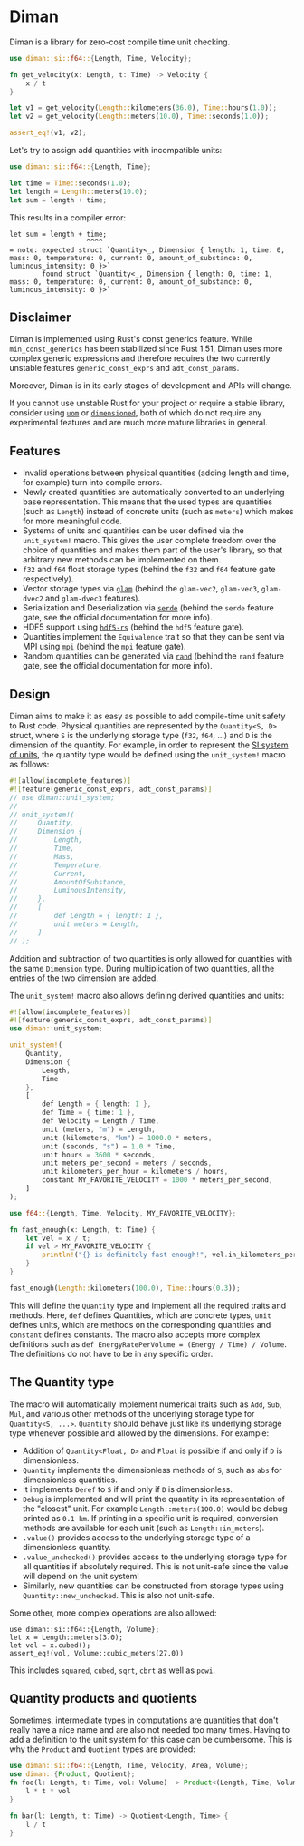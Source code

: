 # Diman
Diman is a library for zero-cost compile time unit checking.

```rust
use diman::si::f64::{Length, Time, Velocity};

fn get_velocity(x: Length, t: Time) -> Velocity {
    x / t
}

let v1 = get_velocity(Length::kilometers(36.0), Time::hours(1.0));
let v2 = get_velocity(Length::meters(10.0), Time::seconds(1.0));

assert_eq!(v1, v2);
```

Let's try to assign add quantities with incompatible units:
```rust compile_fail
use diman::si::f64::{Length, Time};

let time = Time::seconds(1.0);
let length = Length::meters(10.0);
let sum = length + time;
```
This results in a compiler error:
```text
let sum = length + time;
                   ^^^^
= note: expected struct `Quantity<_, Dimension { length: 1, time: 0, mass: 0, temperature: 0, current: 0, amount_of_substance: 0, luminous_intensity: 0 }>`
        found struct `Quantity<_, Dimension { length: 0, time: 1, mass: 0, temperature: 0, current: 0, amount_of_substance: 0, luminous_intensity: 0 }>`
```


## Disclaimer
Diman is implemented using Rust's const generics feature. While `min_const_generics` has been stabilized since Rust 1.51, Diman uses more complex generic expressions and therefore requires the two currently unstable features `generic_const_exprs` and `adt_const_params`. 

Moreover, Diman is in its early stages of development and APIs will change.

If you cannot use unstable Rust for your project or require a stable library, consider using [`uom`](https://crates.io/crates/uom) or [`dimensioned`](https://crates.io/crates/dimensioned), both of which do not require any experimental features and are much more mature libraries in general.

## Features
* Invalid operations between physical quantities (adding length and time, for example) turn into compile errors.
* Newly created quantities are automatically converted to an underlying base representation. This means that the used types are quantities (such as `Length`) instead of concrete units (such as `meters`) which makes for more meaningful code.
* Systems of units and quantities can be user defined via the `unit_system!` macro. This gives the user complete freedom over the choice of quantities and makes them part of the user's library, so that arbitrary new methods can be implemented on them.
* `f32` and `f64` float storage types (behind the `f32` and `f64` feature gate respectively).
* Vector storage types via [`glam`](https://crates.io/crates/glam/) (behind the `glam-vec2`, `glam-vec3`, `glam-dvec2` and `glam-dvec3` features).
* Serialization and Deserialization via [`serde`](https://crates.io/crates/serde) (behind the `serde` feature gate, see the official documentation for more info).
* HDF5 support using [`hdf5-rs`](https://crates.io/crates/hdf5-rs/) (behind the `hdf5` feature gate).
* Quantities implement the `Equivalence` trait so that they can be sent via MPI using [`mpi`](https://crates.io/crates/mpi) (behind the `mpi` feature gate).
* Random quantities can be generated via [`rand`](https://crates.io/crates/rand) (behind the `rand` feature gate, see the official documentation for more info).

## Design
Diman aims to make it as easy as possible to add compile-time unit safety to Rust code. Physical quantities are represented by the `Quantity<S, D>` struct, where `S` is the underlying storage type (`f32`, `f64`, ...) and `D` is the  dimension of the quantity. For example, in order to represent the [SI system of units](https://www.nist.gov/pml/owm/metric-si/si-units), the quantity type would be defined using the `unit_system!` macro as follows:
```rust ignore
#![allow(incomplete_features)]
#![feature(generic_const_exprs, adt_const_params)]
// use diman::unit_system;
// 
// unit_system!(
//     Quantity,
//     Dimension {
//         Length,
//         Time,
//         Mass,
//         Temperature,
//         Current,
//         AmountOfSubstance,
//         LuminousIntensity,
//     },
//     [
//         def Length = { length: 1 },
//         unit meters = Length,
//     ]
// );
```
Addition and subtraction of two quantities is only allowed for quantities with the same `Dimension` type. During multiplication of two quantities, all the entries of the two dimension are added.

The `unit_system!` macro also allows defining derived quantities and units:


```rust ignore
#![allow(incomplete_features)]
#![feature(generic_const_exprs, adt_const_params)]
use diman::unit_system;

unit_system!(
    Quantity,
    Dimension { 
        Length,
        Time
    },
    [
        def Length = { length: 1 },
        def Time = { time: 1 },
        def Velocity = Length / Time,
        unit (meters, "m") = Length,
        unit (kilometers, "km") = 1000.0 * meters,
        unit (seconds, "s") = 1.0 * Time,
        unit hours = 3600 * seconds,
        unit meters_per_second = meters / seconds,
        unit kilometers_per_hour = kilometers / hours,
        constant MY_FAVORITE_VELOCITY = 1000 * meters_per_second,
    ]
);

use f64::{Length, Time, Velocity, MY_FAVORITE_VELOCITY};

fn fast_enough(x: Length, t: Time) {
    let vel = x / t;
    if vel > MY_FAVORITE_VELOCITY {
        println!("{} is definitely fast enough!", vel.in_kilometers_per_hour());
    }
}

fast_enough(Length::kilometers(100.0), Time::hours(0.3));
```

This will define the `Quantity` type and implement all the required traits and methods.
Here, `def` defines Quantities, which are concrete types, `unit` defines units, which are methods on the corresponding quantities and `constant` defines constants. The macro also accepts more complex definitions such as `def EnergyRatePerVolume = (Energy / Time) / Volume`.
The definitions do not have to be in any specific order.

## The Quantity type
The macro will automatically implement numerical traits such as `Add`, `Sub`, `Mul`, and various other methods of the underlying storage type for `Quantity<S, ...>`.
`Quantity` should behave just like its underlying storage type whenever possible and allowed by the dimensions. 
For example:
* Addition of `Quantity<Float, D>` and `Float` is possible if and only if `D` is dimensionless.
* `Quantity` implements the dimensionless methods of `S`, such as `abs` for dimensionless quantities.
* It implements `Deref` to `S` if and only if `D` is dimensionless.
* `Debug` is implemented and will print the quantity in its representation of the "closest" unit. For example `Length::meters(100.0)` would be debug printed as `0.1 km`. If printing in a specific unit is required, conversion methods are available for each unit (such as `Length::in_meters`).
* `.value()` provides access to the underlying storage type of a dimensionless quantity.
* `.value_unchecked()` provides access to the underlying storage type for all quantities if absolutely required. This is not unit-safe since the value will depend on the unit system!
* Similarly, new quantities can be constructed from storage types using `Quantity::new_unchecked`. This is also not unit-safe.

Some other, more complex operations are also allowed:
```
use diman::si::f64::{Length, Volume};
let x = Length::meters(3.0);
let vol = x.cubed();
assert_eq!(vol, Volume::cubic_meters(27.0))
```
This includes `squared`, `cubed`, `sqrt`, `cbrt` as well as `powi`.

## Quantity products and quotients
Sometimes, intermediate types in computations are quantities that don't really have a nice name and are also
not needed too many times. Having to add a definition to the unit system for this case can be cumbersome.
This is why the `Product` and `Quotient` types are provided:
```rust
use diman::si::f64::{Length, Time, Velocity, Area, Volume};
use diman::{Product, Quotient};
fn foo(l: Length, t: Time, vol: Volume) -> Product<(Length, Time, Volume)> {
    l * t * vol
}

fn bar(l: Length, t: Time) -> Quotient<Length, Time> {
    l / t
}
```

